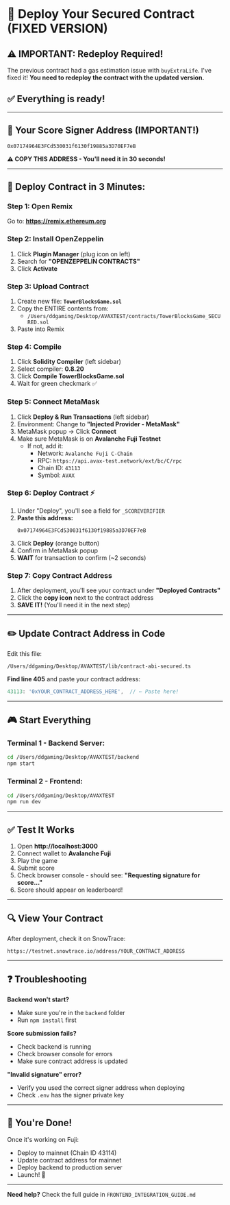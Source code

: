 # 🚀 Deploy Your Secured Contract (FIXED VERSION)

## ⚠️ **IMPORTANT: Redeploy Required!**

The previous contract had a gas estimation issue with `buyExtraLife`. I've fixed it!
**You need to redeploy the contract with the updated version.**

## ✅ Everything is ready!

---

## 📝 **Your Score Signer Address** (IMPORTANT!)

```
0x07174964E3FCd530031f6130f19885a3D70EF7eB
```

**⚠️ COPY THIS ADDRESS - You'll need it in 30 seconds!**

---

## 🎯 **Deploy Contract in 3 Minutes:**

### **Step 1: Open Remix**
Go to: **https://remix.ethereum.org**

### **Step 2: Install OpenZeppelin**
1. Click **Plugin Manager** (plug icon on left)
2. Search for **"OPENZEPPELIN CONTRACTS"**
3. Click **Activate**

### **Step 3: Upload Contract**
1. Create new file: **`TowerBlocksGame.sol`**
2. Copy the ENTIRE contents from:
   - `/Users/ddgaming/Desktop/AVAXTEST/contracts/TowerBlocksGame_SECURED.sol`
3. Paste into Remix

### **Step 4: Compile**
1. Click **Solidity Compiler** (left sidebar)
2. Select compiler: **0.8.20**
3. Click **Compile TowerBlocksGame.sol**
4. Wait for green checkmark ✅

### **Step 5: Connect MetaMask**
1. Click **Deploy & Run Transactions** (left sidebar)
2. Environment: Change to **"Injected Provider - MetaMask"**
3. MetaMask popup → Click **Connect**
4. Make sure MetaMask is on **Avalanche Fuji Testnet**
   - If not, add it:
     - Network: `Avalanche Fuji C-Chain`
     - RPC: `https://api.avax-test.network/ext/bc/C/rpc`
     - Chain ID: `43113`
     - Symbol: `AVAX`

### **Step 6: Deploy Contract** ⚡
1. Under "Deploy", you'll see a field for `_SCOREVERIFIER`
2. **Paste this address:**
   ```
   0x07174964E3FCd530031f6130f19885a3D70EF7eB
   ```
3. Click **Deploy** (orange button)
4. Confirm in MetaMask popup
5. **WAIT** for transaction to confirm (~2 seconds)

### **Step 7: Copy Contract Address**
1. After deployment, you'll see your contract under **"Deployed Contracts"**
2. Click the **copy icon** next to the contract address
3. **SAVE IT!** (You'll need it in the next step)

---

## ✏️ **Update Contract Address in Code**

Edit this file:
```
/Users/ddgaming/Desktop/AVAXTEST/lib/contract-abi-secured.ts
```

**Find line 405** and paste your contract address:
```typescript
43113: '0xYOUR_CONTRACT_ADDRESS_HERE',  // ← Paste here!
```

---

## 🎮 **Start Everything**

### Terminal 1 - Backend Server:
```bash
cd /Users/ddgaming/Desktop/AVAXTEST/backend
npm start
```

### Terminal 2 - Frontend:
```bash
cd /Users/ddgaming/Desktop/AVAXTEST
npm run dev
```

---

## ✅ **Test It Works**

1. Open **http://localhost:3000**
2. Connect wallet to **Avalanche Fuji**
3. Play the game
4. Submit score
5. Check browser console - should see: **"Requesting signature for score..."**
6. Score should appear on leaderboard!

---

## 🔍 **View Your Contract**

After deployment, check it on SnowTrace:
```
https://testnet.snowtrace.io/address/YOUR_CONTRACT_ADDRESS
```

---

## ❓ **Troubleshooting**

**Backend won't start?**
- Make sure you're in the `backend` folder
- Run `npm install` first

**Score submission fails?**
- Check backend is running
- Check browser console for errors
- Make sure contract address is updated

**"Invalid signature" error?**
- Verify you used the correct signer address when deploying
- Check `.env` has the signer private key

---

## 🎉 **You're Done!**

Once it's working on Fuji:
- Deploy to mainnet (Chain ID 43114)
- Update contract address for mainnet
- Deploy backend to production server
- Launch! 🚀

---

**Need help?** Check the full guide in `FRONTEND_INTEGRATION_GUIDE.md`
